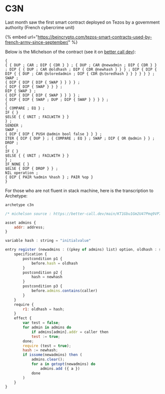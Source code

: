 # C3N

Last month saw the first smart contract deployed on Tezos by a government authority \(French cybercrime unit\)

{% embed url="https://beincrypto.com/tezos-smart-contracts-used-by-french-army-since-september/" %}

Below is the Michelson of the contract \(see it on [better call dev](https://better-call.dev/main/KT1Gbu1Gm2U47Pmq9VP7ZMy3ZLKecodquAh4/script)\): 

```text
{
{ { DUP ; CAR ; DIP { CDR } } ; { DUP ; CAR @newadmin ; DIP { CDR } } ; DIP { { DUP ; CAR @oldhash ; DIP { CDR @newhash } } } ; DIP { DIP { DIP { { DUP ; CAR @storedadmin ; DIP { CDR @storedhash } } } } } } ;
SWAP ;
{ DIP { DIP { DIP { SWAP } } } } ;
{ DIP { DIP { SWAP } } } ;
DIP { SWAP } ;
{ DIP { DIP { DIP { SWAP } } } } ;
{ DIP { DIP { SWAP ; DUP ; DIP { SWAP } } } } ;
{
{ COMPARE ; EQ } ;
IF { }
$ELSE { { UNIT ; FAILWITH } }
} ;
SENDER ;
SWAP ;
{ DIP { DIP { PUSH @admin bool false } } } ;
ITER { DIP { DUP } ; { COMPARE ; EQ } ; SWAP ; DIP { OR @admin } } ;
DROP ;
{
IF { }
$ELSE { { UNIT ; FAILWITH } }
} ;
IF_NONE { }
$ELSE { DIP { DROP } } ;
NIL operation ;
{ DIP { PAIR %admin %hash } ; PAIR %op }
}
```

For those who are not fluent in stack machine, here is the transcription to Archetype:

```javascript
archetype c3n

/* michelson source : https://better-call.dev/main/KT1Gbu1Gm2U47Pmq9VP7ZMy3ZLKecodquAh4/script */

asset admins {
    addr: address;
}

variable hash : string = "initialvalue"

entry register (newadmins : ((pkey of admins) list) option, oldhash : string, newhash : string) {
    specification {
        postcondition p1 {
            before.hash = oldhash
        }
        postcondition p2 {
            hash = newhash
        }
        postcondition p3 {
            before.admins.contains(caller)
        }
    }
    require {
        r1: oldhash = hash;
    }
    effect {
        var test = false;
        for admin in admins do
            if admins[admin].addr = caller then
            test := true;
        done;
        require (test = true);
        hash := newhash;
        if issome(newadmins) then (
            admins.clear();
            for a in getopt(newadmins) do
                admins.add ({ a })
            done
        )
    }
}
```

